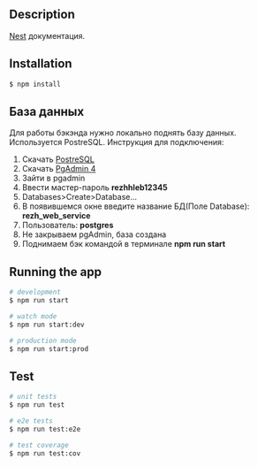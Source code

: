 ## Description

[Nest](https://github.com/nestjs/nest) документация.

## Installation

```bash
$ npm install
```

## База данных

Для работы бэкэнда нужно локально поднять базу данных. Используется PostreSQL. Инструкция для подключения:

1. Скачать [PostreSQL](https://www.postgresql.org/download/)
2. Скачать [PgAdmin 4](https://www.pgadmin.org/download/)
3. Зайти в pgadmin
4. Ввести мастер-пароль **rezhhleb12345**
5. Databases>Create>Database...
6. В появившемся окне введите название БД(Поле Database): **rezh_web_service**
7. Пользователь: **postgres**
8. Не закрываем pgAdmin, база создана
9. Поднимаем бэк командой в терминале **npm run start**


## Running the app

```bash
# development
$ npm run start

# watch mode
$ npm run start:dev

# production mode
$ npm run start:prod
```

## Test

```bash
# unit tests
$ npm run test

# e2e tests
$ npm run test:e2e

# test coverage
$ npm run test:cov
```
